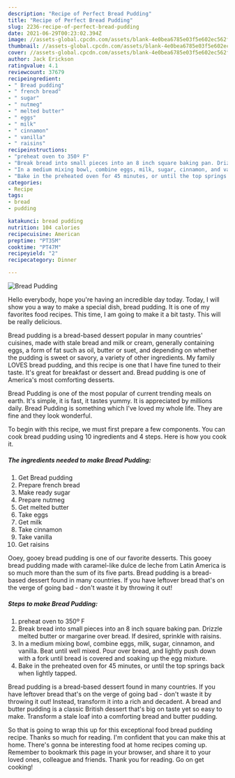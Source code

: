 ```yaml
---
description: "Recipe of Perfect Bread Pudding"
title: "Recipe of Perfect Bread Pudding"
slug: 2236-recipe-of-perfect-bread-pudding
date: 2021-06-29T00:23:02.394Z
image: //assets-global.cpcdn.com/assets/blank-4e0bea6785e03f5e602ec562f230caae08da540cada707380b4fe1bbebba43da.png
thumbnail: //assets-global.cpcdn.com/assets/blank-4e0bea6785e03f5e602ec562f230caae08da540cada707380b4fe1bbebba43da.png
cover: //assets-global.cpcdn.com/assets/blank-4e0bea6785e03f5e602ec562f230caae08da540cada707380b4fe1bbebba43da.png
author: Jack Erickson
ratingvalue: 4.1
reviewcount: 37679
recipeingredient:
- " Bread pudding"
- " french bread"
- " sugar"
- " nutmeg"
- " melted butter"
- " eggs"
- " milk"
- " cinnamon"
- " vanilla"
- " raisins"
recipeinstructions:
- "preheat oven to 350º F"
- "Break bread into small pieces into an 8 inch square baking pan. Drizzle melted butter or margarine over bread. If desired, sprinkle with raisins."
- "In a medium mixing bowl, combine eggs, milk, sugar, cinnamon, and vanilla. Beat until well mixed. Pour over bread, and lightly push down with a fork until bread is covered and soaking up the egg mixture."
- "Bake in the preheated oven for 45 minutes, or until the top springs back when lightly tapped."
categories:
- Recipe
tags:
- bread
- pudding

katakunci: bread pudding 
nutrition: 104 calories
recipecuisine: American
preptime: "PT35M"
cooktime: "PT47M"
recipeyield: "2"
recipecategory: Dinner

---
```



![Bread Pudding](//assets-global.cpcdn.com/assets/blank-4e0bea6785e03f5e602ec562f230caae08da540cada707380b4fe1bbebba43da.png)

Hello everybody, hope you're having an incredible day today. Today, I will show you a way to make a special dish, bread pudding. It is one of my favorites food recipes. This time, I am going to make it a bit tasty. This will be really delicious.

Bread pudding is a bread-based dessert popular in many countries&#39; cuisines, made with stale bread and milk or cream, generally containing eggs, a form of fat such as oil, butter or suet, and depending on whether the pudding is sweet or savory, a variety of other ingredients. My family LOVES bread pudding, and this recipe is one that I have fine tuned to their taste. It&#39;s great for breakfast or dessert and. Bread pudding is one of America&#39;s most comforting desserts.

Bread Pudding is one of the most popular of current trending meals on earth. It's simple, it is fast, it tastes yummy. It is appreciated by millions daily. Bread Pudding is something which I've loved my whole life. They are fine and they look wonderful.


To begin with this recipe, we must first prepare a few components. You can cook bread pudding using 10 ingredients and 4 steps. Here is how you cook it.

<!--inarticleads1-->

##### The ingredients needed to make Bread Pudding:

1. Get  Bread pudding
1. Prepare  french bread
1. Make ready  sugar
1. Prepare  nutmeg
1. Get  melted butter
1. Take  eggs
1. Get  milk
1. Take  cinnamon
1. Take  vanilla
1. Get  raisins


Ooey, gooey bread pudding is one of our favorite desserts. This gooey bread pudding made with caramel-like dulce de leche from Latin America is so much more than the sum of its five parts. Bread pudding is a bread-based dessert found in many countries. If you have leftover bread that&#39;s on the verge of going bad - don&#39;t waste it by throwing it out! 

<!--inarticleads2-->

##### Steps to make Bread Pudding:

1. preheat oven to 350º F
1. Break bread into small pieces into an 8 inch square baking pan. Drizzle melted butter or margarine over bread. If desired, sprinkle with raisins.
1. In a medium mixing bowl, combine eggs, milk, sugar, cinnamon, and vanilla. Beat until well mixed. Pour over bread, and lightly push down with a fork until bread is covered and soaking up the egg mixture.
1. Bake in the preheated oven for 45 minutes, or until the top springs back when lightly tapped.


Bread pudding is a bread-based dessert found in many countries. If you have leftover bread that&#39;s on the verge of going bad - don&#39;t waste it by throwing it out! Instead, transform it into a rich and decadent. A bread and butter pudding is a classic British dessert that&#39;s big on taste yet so easy to make. Transform a stale loaf into a comforting bread and butter pudding. 

So that is going to wrap this up for this exceptional food bread pudding recipe. Thanks so much for reading. I'm confident that you can make this at home. There's gonna be interesting food at home recipes coming up. Remember to bookmark this page in your browser, and share it to your loved ones, colleague and friends. Thank you for reading. Go on get cooking!
